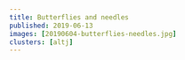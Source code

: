```yaml
---
title: Butterflies and needles
published: 2019-06-13
images: [20190604-butterflies-needles.jpg]
clusters: [altj]
---
```

